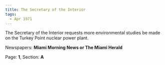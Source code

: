 ```yaml
---  
title: The Secretary of the Interior  
tags:  
  - Apr 1971  
---  
```

  
The Secretary of the Interior requests more environmental studies be made on the Turkey Point nuclear power plant.  
  
Newspapers: **Miami Morning News or The Miami Herald**  
  
Page: **1**, Section: **A** 
